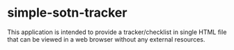 # simple-sotn-tracker
This application is intended to provide a tracker/checklist in single HTML file that can be viewed in a web browser without any external resources.
